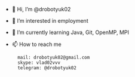 - 👋 Hi, I’m @drobotyuk02
- 👀 I’m interested in employment
- 🌱 I’m currently learning Java, Git, OpenMP, MPI
- 📫 How to reach me 
        
        mail: drobotyuk02@gmail.com
        skype: vlad02vvv
        telegram: @drobotyuk02
        

<!---
drobotyuk02/drobotyuk02 is a ✨ special ✨ repository because its `README.md` (this file) appears on your GitHub profile.
You can click the Preview link to take a look at your changes.
--->
